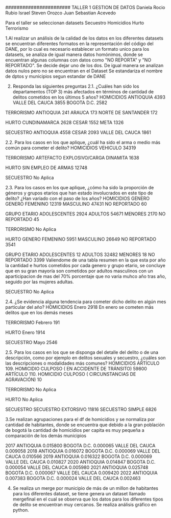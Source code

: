 #######################
TALLER 1 GESTION DE DATOS
Daniela Rocio Rubio
Israel Steven Orozco
Juan Sebastian Acevedo

Para el taller se seleccionan datasets 
	Secuestro
	Homicidios
	Hurto
	Terrorismo

1.Al realizar un análisis de la calidad de los datos en los diferentes datasets se encuentran diferentes formatos en la representación del código del DANE, por lo cual es necesario establecer un formato unico para los datasets, se analiza de igual manera datos homónimos, donde se encuentran algunas columnas con datos como "NO REPORTA" y "NO REPORTADO". Se decide dejar uno de los dos.
De igual manera se analizan datos nulos pero no se encuentran en el Dataset
Se estandariza el nombre de dptos y municipios segun estandar de DANE


2. Responda las siguientes preguntas
2.1. ¿Cuáles han sido los departamentos (TOP 3) más afectados en términos de cantidad de delitos cometidos en los últimos 5 años?
HOMICIDIOS
ANTIOQUIA	4393
VALLE DEL CAUCA	3855
BOGOTA D.C.	2582

TERRORISMO
ANTIOQUIA	241
ARAUCA	173
NORTE DE SANTANDER	172

HURTO
CUNDINAMARCA	2628
CESAR	1552
META	1326

SECUESTRO
ANTIOQUIA          4558
CESAR              2093
VALLE DEL CAUCA    1861

2.2. Para los casos en los que aplique, ¿cuál ha sido el arma o medio más común para cometer el delito?
HOMICIDIOS
VEHICULO               34319

TERRORISMO
ARTEFACTO EXPLOSIVO/CARGA DINAMITA    1638

HURTO
SIN EMPLEO DE ARMAS            12748

SECUESTRO
No Aplica

2.3. Para los casos en los que aplique, ¿cómo ha sido la proporción de géneros y grupos etarios que han estado involucrados en este tipo de delito? ¿Han variado con el paso de los años?
HOMICIDIOS GENERO
GENERO
FEMENINO        12319
MASCULINO       47431
NO REPORTADO       60

GRUPO ETARIO
ADOLESCENTES     2924
ADULTOS         54671
MENORES          2170
NO REPORTADO       45

TERRORISMO
No Aplica

HURTO
GENERO
FEMENINO         5951
MASCULINO       26649
NO REPORTADO     3541

GRUPO ETARIO
ADOLESCENTES       12
ADULTOS         32482
MENORES            18
NO REPORTADO     3399
Valiendome de una tabla resumen en la que esta por año la cantidad e hurtos cometidos por cada genero y grupo etario, se concluye que en su gran mayoría son cometidos por adultos masculinos con un aparticipacion de mas del 70% porcentaje que no varia muhco año tras año, seguido por las mujeres adultas.

SECUESTRO
No Aplica

2.4. ¿Se evidencia alguna tendencia para cometer dicho delito en algún mes particular del año?
HOMICIDIOS
Enero     2918
En enero se cometen más delitos que en los demás meses

TERRORISMO
Febrero     191

HURTO
Enero     1914

SECUESTRO
Mayo     2546

2.5. Para los casos en los que se disponga del detalle del delito o de una descripción, como por ejemplo en delitos sexuales y secuestro, ¿cuáles son las descripciones o modalidades más comunes?
HOMICIDIOS
ARTÍCULO 109. HOMICIDIO CULPOSO ( EN ACCIDENTE DE TRÁNSITO)        59800
ARTÍCULO 110. HOMICIDIO CULPOSO ( CIRCUNSTANCIAS DE AGRAVACIÓN)       10

TERRORISMO
No Aplica 

HURTO
No Aplica

SECUESTRO
SECUESTRO EXTORSIVO    11816
SECUESTRO SIMPLE        6826


3.Se realizan agrupaciones para el df de homicidios y se normaliza por cantidad de habitantes, donde se encuentra que debido a la gran población de bogotá la cantidad de homicidios per capita es muy pequeña a comparación de los demás municipios

2017  ANTIOQUIA          0.015800
      BOGOTA D.C.        0.000065
      VALLE DEL CAUCA    0.009058
2018  ANTIOQUIA          0.016072
      BOGOTA D.C.        0.000069
      VALLE DEL CAUCA    0.010566
2019  ANTIOQUIA          0.016322
      BOGOTA D.C.        0.000069
      VALLE DEL CAUCA    0.010827
2020  ANTIOQUIA          0.014847
      BOGOTA D.C.        0.000054
      VALLE DEL CAUCA    0.005980
2021  ANTIOQUIA          0.025748
      BOGOTA D.C.        0.000067
      VALLE DEL CAUCA    0.009420
2022  ANTIOQUIA          0.007383
      BOGOTA D.C.        0.000024
      VALLE DEL CAUCA    0.002463

4. Se realiza un merge por municipio de más de un millon de habitantes para los diferentes dataset, se tiene genera un dataset llamado mergefinal en el cual se observa que los datos para los diferentes tipos de delito se encuentran muy cercanos. Se realiza análisis gráfico en python.